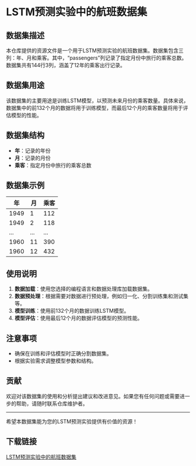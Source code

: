 # LSTM预测实验中的航班数据集

## 数据集描述

本仓库提供的资源文件是一个用于LSTM预测实验的航班数据集。数据集包含三列：年、月和乘客。其中，“passengers”列记录了指定月份中旅行的乘客总数。数据集共有144行3列，涵盖了12年的乘客出行记录。

## 数据集用途

该数据集的主要用途是训练LSTM模型，以预测未来月份的乘客数量。具体来说，数据集中的前132个月的数据将用于训练模型，而最后12个月的乘客数量将用于评估模型的性能。

## 数据集结构

- **年**：记录的年份
- **月**：记录的月份
- **乘客**：指定月份中旅行的乘客总数

## 数据集示例

| 年 | 月 | 乘客 |
|----|----|------|
| 1949 | 1 | 112 |
| 1949 | 2 | 118 |
| ... | ... | ... |
| 1960 | 11 | 390 |
| 1960 | 12 | 432 |

## 使用说明

1. **数据加载**：使用您选择的编程语言和数据处理库加载数据集。
2. **数据预处理**：根据需要对数据进行预处理，例如归一化、分割训练集和测试集等。
3. **模型训练**：使用前132个月的数据训练LSTM模型。
4. **模型评估**：使用最后12个月的数据评估模型的预测性能。

## 注意事项

- 确保在训练和评估模型时正确分割数据集。
- 根据实验需求调整模型参数和结构。

## 贡献

欢迎对该数据集的使用和分析提出建议和改进意见。如果您有任何问题或需要进一步的帮助，请随时联系仓库维护者。

---

希望本数据集能为您的LSTM预测实验提供有价值的资源！

## 下载链接

[LSTM预测实验中的航班数据集](https://pan.quark.cn/s/c34609c92b30)